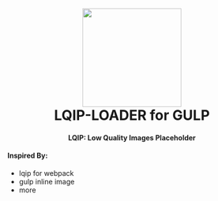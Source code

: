 <h1 align="center">
  <img src="https://lqip-loader.firebaseapp.com/media/logo.png" width="200">
    <br />
    LQIP-LOADER for GULP
    <br />
</h1>

<h4 align="center">LQIP: Low Quality Images Placeholder</h4>

#### Inspired By:
- lqip for webpack
- gulp inline image
- more
